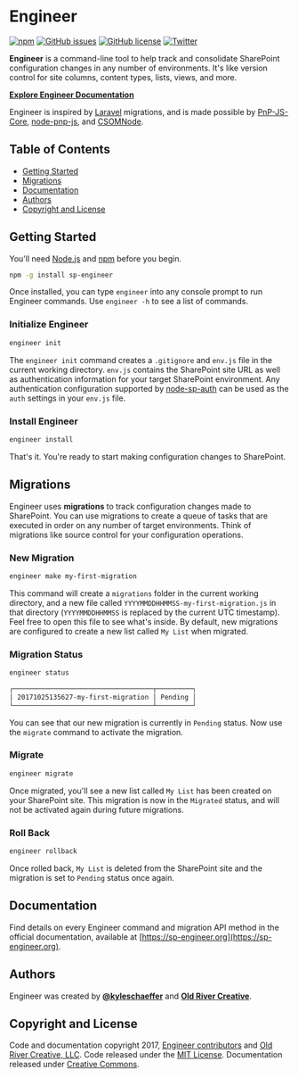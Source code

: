 # Engineer

[![npm](https://img.shields.io/npm/v/sp-engineer.svg?style=flat-square)](https://www.npmjs.com/package/sp-engineer) [![GitHub issues](https://img.shields.io/github/issues/oldrivercreative/engineer.svg?style=flat-square)](https://github.com/oldrivercreative/engineer/issues) [![GitHub license](https://img.shields.io/github/license/oldrivercreative/engineer.svg?style=flat-square)](https://github.com/oldrivercreative/engineer/blob/master/LICENSE) [![Twitter](https://img.shields.io/twitter/url/https/github.com/oldrivercreative/engineer.svg?style=social&style=flat-square)](https://twitter.com/intent/tweet?text=Wow:&url=https%3A%2F%2Fgithub.com%2Foldrivercreative%2Fengineer)

**Engineer** is a command-line tool to help track and consolidate SharePoint configuration changes in any number of environments. It's like version control for site columns, content types, lists, views, and more.

**[Explore Engineer Documentation](https://sp-engineer.org)**

Engineer is inspired by [Laravel](https://laravel.com) migrations, and is made possible by [PnP-JS-Core](https://github.com/SharePoint/PnP-JS-Core), [node-pnp-js](https://github.com/s-KaiNet/node-pnp-js), and [CSOMNode](https://github.com/vgrem/CSOMNode).

## Table of Contents
- [Getting Started](#getting-started)
- [Migrations](#migrations)
- [Documentation](#documentation)
- [Authors](#authors)
- [Copyright and License](#copyright-and-license)

## Getting Started

You'll need [Node.js](https://nodejs.org) and [npm](https://www.npmjs.com) before you begin.

```sh
npm -g install sp-engineer
```

Once installed, you can type `engineer` into any console prompt to run Engineer commands. Use `engineer -h` to see a list of commands.

### Initialize Engineer

```sh
engineer init
```

The `engineer init` command creates a `.gitignore` and `env.js` file in the current working directory. `env.js` contains the SharePoint site URL as well as authentication information for your target SharePoint environment. Any authentication configuration supported by [node-sp-auth](https://github.com/s-KaiNet/node-sp-auth) can be used as the `auth` settings in your `env.js` file.

### Install Engineer

```sh
engineer install
```

That's it. You're ready to start making configuration changes to SharePoint.

## Migrations

Engineer uses **migrations** to track configuration changes made to SharePoint. You can use migrations to create a queue of tasks that are executed in order on any number of target environments. Think of migrations like source control for your configuration operations.

### New Migration

```sh
engineer make my-first-migration
```

This command will create a `migrations` folder in the current working directory, and a new file called `YYYYMMDDHHMMSS-my-first-migration.js` in that directory (`YYYYMMDDHHMMSS` is replaced by the current UTC timestamp). Feel free to open this file to see what's inside. By default, new migrations are configured to create a new list called `My List` when migrated.

### Migration Status

```sh
engineer status

┌───────────────────────────────────┬─────────┐
│ 20171025135627-my-first-migration │ Pending │
└───────────────────────────────────┴─────────┘
```

You can see that our new migration is currently in `Pending` status. Now use the `migrate` command to activate the migration.

### Migrate

```sh
engineer migrate
```

Once migrated, you'll see a new list called `My List` has been created on your SharePoint site. This migration is now in the `Migrated` status, and will not be activated again during future migrations.

### Roll Back

```sh
engineer rollback
```

Once rolled back, `My List` is deleted from the SharePoint site and the migration is set to `Pending` status once again.

## Documentation

Find details on every Engineer command and migration API method in the official documentation, available at [https://sp-engineer.org](https://sp-engineer.org).

## Authors

Engineer was created by **[@kyleschaeffer](https://twitter.com/kyleschaeffer)** and **[Old River Creative](https://oldrivercreative.com)**.

## Copyright and License

Code and documentation copyright 2017, [Engineer contributors](https://github.com/oldrivercreative/engineer/graphs/contributors) and [Old River Creative, LLC](https://oldrivercreative.com). Code released under the [MIT License](https://github.com/oldrivercreative/engineer/blob/master/LICENSE). Documentation released under [Creative Commons](https://github.com/oldrivercreative/engineer/blob/docs/LICENSE).
